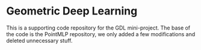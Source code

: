 # Geometric Deep Learning 

This is a supporting code repository for the GDL mini-project. 
The base of the code is the PointMLP repository, we only added a few modifications and deleted unnecessary stuff.

